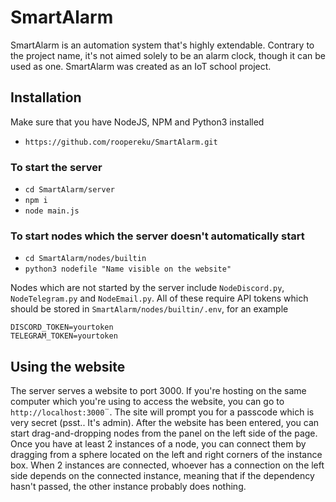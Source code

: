 # SmartAlarm

SmartAlarm is an automation system that's highly extendable. Contrary to the project name, it's not aimed solely to be an alarm clock, though it can be used as one. SmartAlarm was created as an IoT school project.

## Installation
Make sure that you have NodeJS, NPM and Python3 installed
- `https://github.com/roopereku/SmartAlarm.git`

### To start the server
- `cd SmartAlarm/server`
- `npm i`
- `node main.js`

### To start nodes which the server doesn't automatically start
- `cd SmartAlarm/nodes/builtin`
- `python3 nodefile "Name visible on the website"`

Nodes which are not started by the server include `NodeDiscord.py`, `NodeTelegram.py` and `NodeEmail.py`.
All of these require API tokens which should be stored in `SmartAlarm/nodes/builtin/.env`, for an example
```
DISCORD_TOKEN=yourtoken
TELEGRAM_TOKEN=yourtoken
```

## Using the website
The server serves a website to port 3000. If you're hosting on the same computer which you're using to access the website, you can go to `http://localhost:3000`¨. The site will prompt you for a passcode which is very secret (psst.. It's admin). After the website has been entered, you can start drag-and-dropping nodes from the panel on the left side of the page. Once you have at least 2 instances of a node, you can connect them by dragging from a sphere located on the left and right corners of the instance box. When 2 instances are connected, whoever has a connection on the left side depends on the connected instance, meaning that if the dependency hasn't passed, the other instance probably does nothing.

